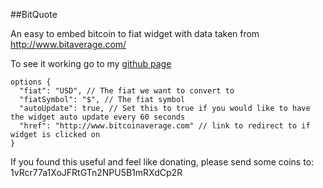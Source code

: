##BitQuote

An easy to embed bitcoin to fiat widget with data taken from http://www.bitaverage.com/

To see it working go to my [github page](http://orweinberger.github.io/bitquote/)

```
options {
  "fiat": "USD", // The fiat we want to convert to
  "fiatSymbol": "$", // The fiat symbol
  "autoUpdate": true, // Set this to true if you would like to have the widget auto update every 60 seconds
  "href": "http://www.bitcoinaverage.com" // link to redirect to if widget is clicked on
}
```

If you found this useful and feel like donating, please send some coins to: 1vRcr77a1XoJFRtGTn2NPU5B1mRXdCp2R